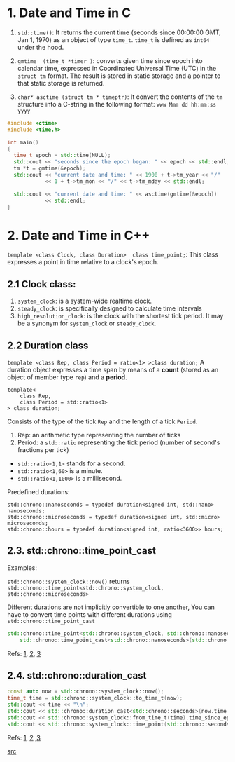 # 1. Date and Time in C
1. `std::time()`: It returns the current time (seconds since 00:00:00 GMT, Jan 1, 1970) as an object of type `time_t`. `time_t` is defined as `int64` under the hood.

2. `gmtime  (time_t *timer )`: converts given time since epoch into calendar time, expressed in Coordinated Universal Time (UTC) in the `struct tm` format. 
The result is stored in static storage and a pointer to that static storage is returned.


3. `char* asctime (struct tm * timeptr)`: It convert the contents of the `tm` structure into a C-string in the following format: `www Mmm dd hh:mm:ss yyyy`

```cpp
#include <ctime>
#include <time.h>

int main() 
{
  time_t epoch = std::time(NULL);
  std::cout << "seconds since the epoch began: " << epoch << std::endl;
  tm *t = gmtime(&epoch);
  std::cout << "current date and time: " << 1900 + t->tm_year << "/"
            << 1 + t->tm_mon << "/" << t->tm_mday << std::endl;

  std::cout << "current date and time: " << asctime(gmtime(&epoch))
            << std::endl;
}
```

# 2. Date and Time in C++

`template <class Clock, class Duration>  class time_point;`: This class expresses a point in time relative to a clock's epoch.

## 2.1 Clock class:
1. `system_clock`: is a system-wide realtime clock.
2. `steady_clock`:  is specifically designed to calculate time intervals
3. `high_resolution_clock`:  is the clock with the shortest tick period. It may be a synonym for `system_clock` or `steady_clock`.

## 2.2 Duration class

`template <class Rep, class Period = ratio<1> >class duration;`
A duration object expresses a time span by means of a **count** (stored as an object of member type `rep`) and a **period**.




```
template<
    class Rep,
    class Period = std::ratio<1>
> class duration;
```
Consists of the type of the tick `Rep` and the length of a tick `Period`.

1. Rep: an arithmetic type representing the number of ticks
2. Period: a `std::ratio` representing the tick period (number of second's fractions per tick)
- `std::ratio<1,1>` stands for a second.
- `std::ratio<1,60>` is a minute.
- `std::ratio<1,1000>` is a millisecond.

Predefined durations:

```
std::chrono::nanoseconds = typedef duration<signed int, std::nano> nanoseconds;
std::chrono::microseconds = typedef duration<signed int, std::micro> microseconds;
std::chrono::hours = typedef duration<signed int, ratio<3600>> hours;
```



## 2.3. std::chrono::time_point_cast

Examples:

`std::chrono::system_clock::now()` returns `std::chrono::time_point<std::chrono::system_clock, std::chrono::microseconds>`




Different durations are not implicitly convertible to one another, You can have to convert time points with different durations using `std::chrono::time_point_cast`

```cpp
std::chrono::time_point<std::chrono::system_clock, std::chrono::nanoseconds> timePoint = 
	std::chrono::time_point_cast<std::chrono::nanoseconds>(std::chrono::system_clock::now());
```		  

Refs: [1](https://stackoverflow.com/questions/15777073/how-do-you-print-a-c11-time-point), [2](https://www.modernescpp.com/index.php/time-duration), 
[3](https://en.cppreference.com/w/cpp/chrono/duration)


## 2.4.  std::chrono::duration_cast

```cpp
const auto now = std::chrono::system_clock::now();
time_t time = std::chrono::system_clock::to_time_t(now);
std::cout << time << "\n";
std::cout << std::chrono::duration_cast<std::chrono::seconds>(now.time_since_epoch()).count() << "\n";
std::cout << std::chrono::system_clock::from_time_t(time).time_since_epoch().count() << "\n";
std::cout << std::chrono::system_clock::time_point(std::chrono::seconds(time)).time_since_epoch().count() << "\n";
```

Refs: [1](https://stackoverflow.com/questions/66346389/stdchronosystem-clock-and-c-time), [2](https://en.cppreference.com/w/cpp/chrono/duration/duration_cast)
,[3](https://stackoverflow.com/questions/51538022/how-the-time-point-created-with-different-durationstdchronomilliseconds-and)

[src](../src/date_time.cpp)